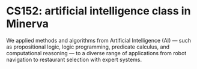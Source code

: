 
# CS152: artificial intelligence class in Minerva

We applied methods and algorithms from Artificial Intelligence (AI) — such as propositional logic, logic programming,
predicate calculus, and computational reasoning — to a diverse range of applications from robot navigation to
restaurant selection with expert systems.
